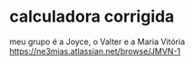# calculadora corrigida
meu grupo é a Joyce, o Valter e a Maria Vitória
https://ne3mias.atlassian.net/browse/JMVN-1
